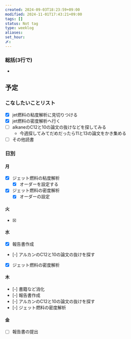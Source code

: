 ```yaml
---
created: 2024-09-03T18:23:59+09:00
modified: 2024-11-01T17:43:21+09:00
tags: []
status: Not tag
type: weeklog
aliases: 
set_hour: 
〆: 
---
```

### 総括(3行で)
- 
## 予定
### こなしたいことリスト
- [x] jet燃料の粘度解析に見切りつける
- [x] jet燃料の密度解析へ行く
- [ ] alkaneのC12と10の論文の抜けなどを探してみる
	- 今週探してみてだめだったら11と13の論文をかき集める
- [ ] その他読書
### 日別
#### 月
- [x] ジェット燃料の粘度解析
	- [x] オーダーを設定する
- [x] ジェット燃料の密度解析
	- [x] オーダーの設定
#### 火
- [x] 
#### 水
- [x] 報告書作成
- [-] アルカンのC12と10の論文の抜けを探す
- [x] ジェット燃料の密度解析
#### 木
- [-] 書籍など消化
- [-] 報告書作成
- [-] アルカンのC12と10の論文の抜けを探す
- [-] ジェット燃料の密度解析
#### 金
- [ ] 報告書の提出

### 
